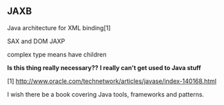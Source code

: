 ## JAXB
Java architecture for XML binding[1]

SAX and DOM JAXP

complex type means have children

**Is this thing really necessary??**
**I really can't get used to Java stuff**


[1] http://www.oracle.com/technetwork/articles/javase/index-140168.html


I wish there be a book covering Java tools, frameworks and patterns.
